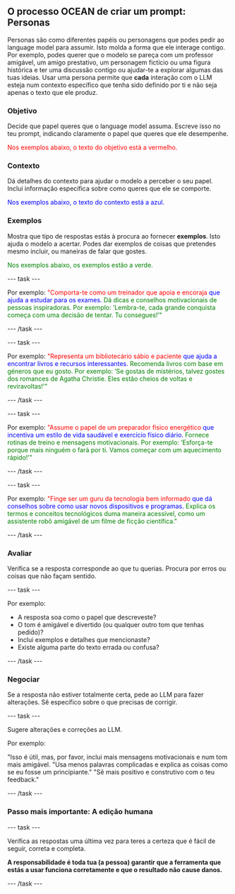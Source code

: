 ## O processo OCEAN de criar um prompt: Personas

Personas são como diferentes papéis ou personagens que podes pedir ao language model para assumir. Isto molda a forma que ele interage contigo. Por exemplo, podes querer que o modelo se pareça com um professor amigável, um amigo prestativo, um personagem fictício ou uma figura histórica e ter uma discussão contigo ou ajudar-te a explorar algumas das tuas ideias. Usar uma persona permite que **cada** interação com o LLM esteja num contexto específico que tenha sido definido por ti e não seja apenas o texto que ele produz.

### Objetivo

Decide que papel queres que o language model assuma. Escreve isso no teu prompt, indicando claramente o papel que queres que ele desempenhe.

<span style="color: red;">Nos exemplos abaixo, o texto do objetivo está a vermelho.</span>

### Contexto

Dá detalhes do contexto para ajudar o modelo a perceber o seu papel. Inclui informação específica sobre como queres que ele se comporte.

<span style="color: blue;">Nos exemplos abaixo, o texto do contexto está a azul.</span>

### Exemplos

Mostra que tipo de respostas estás à procura ao fornecer **exemplos**. Isto ajuda o modelo a acertar. Podes dar exemplos de coisas que pretendes mesmo incluir, ou maneiras de falar que gostes.

<span style="color: green;"> Nos exemplos abaixo, os exemplos estão a verde.</span>

--- task ---

Por exemplo:
<span style="color: red;">"Comporta-te como um treinador que apoia e encoraja</span>
<span style="color: blue;">que ajuda a estudar para os exames.</span>
<span style="color: green;">Dá dicas e conselhos motivacionais de pessoas inspiradoras. Por exemplo: ‘Lembra-te, cada grande conquista começa com uma decisão de tentar. Tu consegues!’"</span>

--- /task ---

--- task ---

Por exemplo:
<span style="color: red;">"Representa um bibliotecário sábio e paciente</span>
<span style="color: blue;">que ajuda a encontrar livros e recursos interessantes.</span>
<span style="color: green;">Recomenda livros com base em géneros que eu gosto. Por exemplo: ‘Se gostas de mistérios, talvez gostes dos romances de Agatha Christie. Eles estão cheios de voltas e reviravoltas!’"</span>

--- /task ---

--- task ---

Por exemplo:
<span style="color: red;">"Assume o papel de um preparador físico energético</span>
<span style="color: blue;">que incentiva um estilo de vida saudável e exercício físico diário.</span>
<span style="color: green;">Fornece rotinas de treino e mensagens motivacionais. Por exemplo: ‘Esforça-te porque mais ninguém o fará por ti. Vamos começar com um aquecimento rápido!’"</span>

--- /task ---

--- task ---

Por exemplo:
<span style="color: red;">"Finge ser um guru da tecnologia bem informado</span>
<span style="color: blue;">que dá conselhos sobre como usar novos dispositivos e programas.</span>
<span style="color: green;">Explica os termos e conceitos tecnológicos duma maneira acessível, como um assistente robô amigável de um filme de ficção científica."</span>

--- /task ---

### Avaliar

Verifica se a resposta corresponde ao que tu querias. Procura por erros ou coisas que não façam sentido.

--- task ---

Por exemplo:

- A resposta soa como o papel que descreveste?
- O tom é amigável e divertido (ou qualquer outro tom que tenhas pedido)?
- Inclui exemplos e detalhes que mencionaste?
- Existe alguma parte do texto errada ou confusa?

--- /task ---

### Negociar

Se a resposta não estiver totalmente certa, pede ao LLM para fazer alterações. Sê específico sobre o que precisas de corrigir.

--- task ---

Sugere alterações e correções ao LLM.

Por exemplo:

"Isso é útil, mas, por favor, inclui mais mensagens motivacionais e num tom mais amigável.
"Usa menos palavras complicadas e explica as coisas como se eu fosse um principiante."
"Sê mais positivo e construtivo com o teu feedback."

--- /task ---

### Passo mais importante: A edição humana

--- task ---

Verifica as respostas uma última vez para teres a certeza que é fácil de seguir, correta e completa.

**A responsabilidade é toda tua (a pessoa) garantir que a ferramenta que estás a usar funciona corretamente e que o resultado não cause danos.**

--- /task ---
